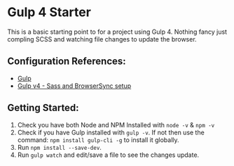 # Gulp 4 Starter
This is a basic starting point to for a project using Gulp 4. Nothing fancy just compling SCSS and watching file changes
to update the browser.

## Configuration References:

- [Gulp](https://gulpjs.com/)
- [Gulp v4 - Sass and BrowserSync setup](https://www.youtube.com/watch?v=QgMQeLymAdU)


## Getting Started:

1. Check you have both Node and NPM Installed with `node -v` & `npm -v`
2. Check if you have Gulp installed with `gulp -v`. If not then use the command: `npm install gulp-cli -g` to install it globally.
3. Run `npm install --save-dev`.
4. Run `gulp watch` and edit/save a file to see the changes update.
